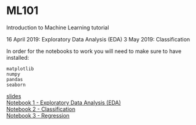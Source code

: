 # ML101
Introduction to Machine Learning tutorial  

16 April 2019: Exploratory Data Analysis (EDA)
3 May 2019: Classification

In order for the notebooks to work you will need to make sure to have installed:  

`matplotlib`  
`numpy`  
`pandas`  
`seaborn`  

[slides](https://docs.google.com/presentation/d/1oA8O55MbxKMwLLbWsE1jTbBDzddkn55OeoTRxHlY6wQ/edit?usp=sharing)  
[Notebook 1 - Exploratory Data Analysis (EDA)](https://github.com/MLatCezeaux/ML101/blob/master/notebooks/EDA_SDSS.ipynb)  
[Notebook 2 - Classification](notebooks/Classification.ipynb)  
[Notebook 3 - Regression](notebooks/Regression.ipynb)


